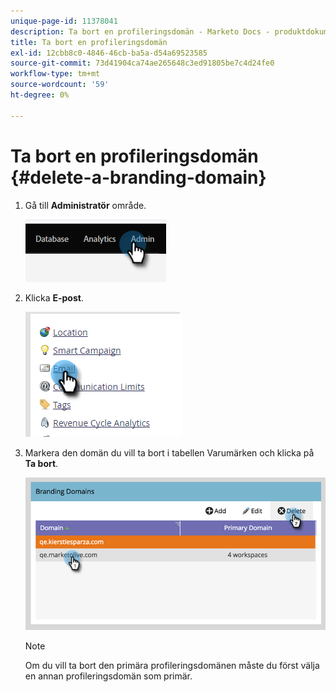 ```yaml
---
unique-page-id: 11378041
description: Ta bort en profileringsdomän - Marketo Docs - produktdokumentation
title: Ta bort en profileringsdomän
exl-id: 12cbb8c0-4846-46cb-ba5a-d54a69523585
source-git-commit: 73d41904ca74ae265648c3ed91805be7c4d24fe0
workflow-type: tm+mt
source-wordcount: '59'
ht-degree: 0%

---
```


# Ta bort en profileringsdomän {#delete-a-branding-domain}

1. Gå till **Administratör** område.

   ![](assets/delete-a-branding-domain-1.png)

1. Klicka **E-post**.

   ![](assets/delete-a-branding-domain-2.png)

1. Markera den domän du vill ta bort i tabellen Varumärken och klicka på **Ta bort**.

   ![](assets/delete-a-branding-domain-3.png)

   >[!NOTE]
   >
   >Om du vill ta bort den primära profileringsdomänen måste du först välja en annan profileringsdomän som primär.
